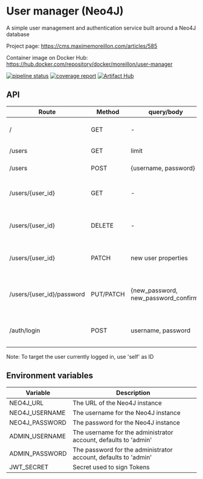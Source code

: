 # User manager (Neo4J)

A simple user management and authentication service built around a Neo4J database

Project page: https://cms.maximemoreillon.com/articles/585

Container image on Docker Hub: https://hub.docker.com/repository/docker/moreillon/user-manager

[![pipeline status](https://gitlab.com/moreillon_k8s/user_manager/badges/master/pipeline.svg)](https://gitlab.com/moreillon_k8s/user_manager/)
[![coverage report](https://gitlab.com/moreillon_k8s/user_manager/badges/master/coverage.svg)](https://gitlab.com/moreillon_k8s/user_manager/)
[![Artifact Hub](https://img.shields.io/endpoint?url=https://artifacthub.io/badge/repository/user-manager-neo4j)](https://artifacthub.io/packages/search?repo=user-manager-neo4j)

## API
| Route | Method | query/body | Description |
| --- | --- | --- | --- |
| / | GET | - | Show application configuration |
| /users | GET | limit | Get the list of users |
| /users | POST | {username, password} | Creates a user |
| /users/{user_id} | GET | - | Get the user with the given user ID. |
| /users/{user_id} | DELETE | - | Delete user with the given user ID. |
| /users/{user_id} | PATCH | new user properties | Update user with the given user ID. |
| /users/{user_id}/password | PUT/PATCH | {new_password, new_password_confirm} | Update the password of user with the given user ID. |
| /auth/login | POST | username, password | Login, i.e. exchange credentials for a JWT |

Note: To target the user currently logged in, use 'self' as ID

## Environment variables
| Variable  | Description |
| --- | --- |
| NEO4J_URL | The URL of the Neo4J instance |
| NEO4J_USERNAME | The username for the Neo4J instance |
| NEO4J_PASSWORD | The password for the Neo4J instance |
| ADMIN_USERNAME | The username for the administrator account, defaults to 'admin' |
| ADMIN_PASSWORD | The password for the administrator account, defaults to 'admin' |
| JWT_SECRET | Secret used to sign Tokens |
